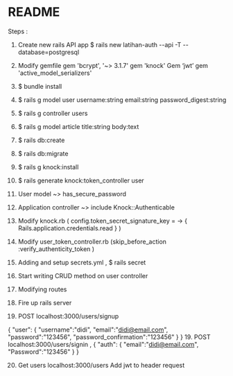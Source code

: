 # README

Steps :
1. Create new rails API app  $ rails new latihan-auth --api -T --database=postgresql
2. Modify gemfile
gem 'bcrypt', '~> 3.1.7'
gem 'knock'
Gem ‘jwt’
gem 'active_model_serializers'
3. $ bundle install
4. $ rails g model user username:string email:string password_digest:string
5. $ rails g controller users
6. $ rails g model article title:string body:text



7. $ rails db:create
8. $ rails db:migrate
9. $ rails g knock:install
10. $ rails generate knock:token_controller user
11. User model ~> has_secure_password
12. Application controller ~> include Knock::Authenticable
13. Modify knock.rb ( config.token_secret_signature_key = -> { Rails.application.credentials.read } )
14. Modify user_token_controller.rb (skip_before_action :verify_authenticity_token )
15. Adding and setup  secrets.yml , $ rails secret
14. Start writing CRUD method on user controller 
16. Modifying routes
17. Fire up rails server
18. POST localhost:3000/users/signup


{ "user":
	{
		"username":"didi",
		"email":"didi@email.com",
		"password":"123456",
		"password_confirmation":"123456"
	}
}
19. POST localhost:3000/users/signin , 
{ 
	"auth":
	{
		"email":"didi@email.com",
		"Password":"123456"
	}
}


20. Get users localhost:3000/users
Add jwt to header request
